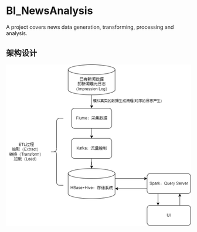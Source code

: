 # BI_NewsAnalysis
 A project covers news data generation, transforming, processing and analysis.

## 架构设计

![image-20240527203037763](./img/Architect.png)
